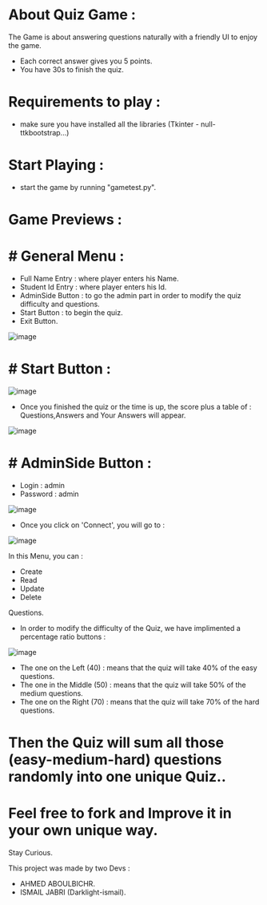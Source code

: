 # About Quiz Game :
The Game is about answering questions naturally with a friendly UI to enjoy the game.
- Each correct answer gives you 5 points.
- You have 30s to finish the quiz.
# Requirements to play :
- make sure you have installed all the libraries (Tkinter - null- ttkbootstrap...)
# Start Playing :
- start the game by running "gametest.py".
# Game Previews :

# # General Menu :
- Full Name Entry : where player enters his Name.
- Student Id Entry : where player enters his Id.
- AdminSide Button : to go the admin part in order to modify the quiz difficulty and questions.
- Start Button : to begin the quiz.
- Exit Button.

![image](https://user-images.githubusercontent.com/47457939/149313830-f46eb7a5-3124-4574-b961-86de51ce4aed.png)

# # Start Button :
![image](https://user-images.githubusercontent.com/47457939/149314014-05715b7c-8045-443d-b14b-8f0524a0d3cd.png)

- Once you finished the quiz or the time is up, the score plus a table of : Questions,Answers and Your Answers  will appear.

![image](https://user-images.githubusercontent.com/47457939/149314763-76503e1d-6550-44ad-b0fc-da85fc06dc7b.png)

# # AdminSide Button :
- Login : admin 
- Password : admin
 
![image](https://user-images.githubusercontent.com/47457939/149315019-8339f753-acf0-4c90-bb97-555658d0f298.png)

- Once you click on 'Connect', you will go to :

![image](https://user-images.githubusercontent.com/47457939/149315352-f529beb3-69ff-4313-8c2d-507f43c5262f.png)

In this Menu, you can :
- Create
- Read
- Update
- Delete

Questions.

- In order to modify the difficulty of the Quiz, we have implimented a percentage ratio buttons :

![image](https://user-images.githubusercontent.com/47457939/149315809-84df8e69-6554-4f02-856e-0c1821b20685.png)

- The one on the Left (40) : means that the quiz will take 40% of the easy questions.
- The one in the Middle (50) : means that the quiz will take 50% of the medium questions.
- The one on the Right (70) : means that the quiz will take 70% of the hard questions.

# Then the Quiz will sum all those (easy-medium-hard) questions randomly into one unique Quiz..
 

# Feel free to fork and Improve it in your own unique way.
Stay Curious.

This project was made by two Devs :
- AHMED ABOULBICHR.
- ISMAIL JABRI (Darklight-ismail).
